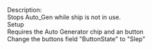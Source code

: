 Description:\
Stops Auto_Gen while ship is not in use.\
Setup\
Requires the Auto Generator chip and an button\
Change the buttons field "ButtonState" to "Slep"